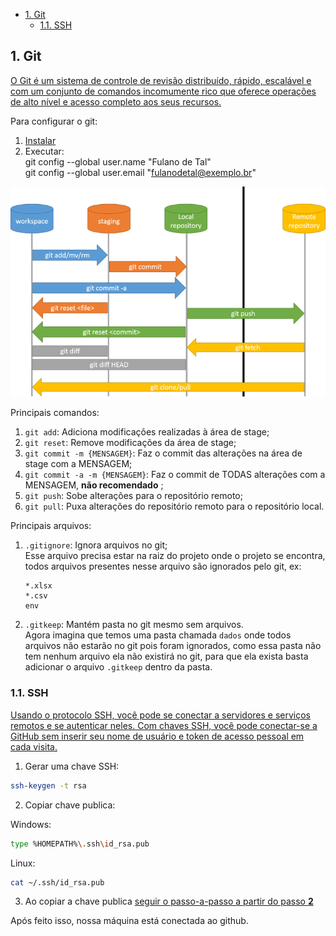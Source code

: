 - [1. Git](#1-git)
  - [1.1. SSH](#11-ssh)

## 1. Git


[O Git é um sistema de controle de revisão distribuído, rápido, escalável e com um conjunto de comandos incomumente rico que oferece operações de alto nível e acesso completo aos seus recursos.](https://git-scm.com/docs/git/pt_BR)

Para configurar o git:

1. [Instalar](https://git-scm.com/downloads)
2. Executar:  
  git config --global user.name "Fulano de Tal"  
  git config --global user.email "fulanodetal@exemplo.br"

<img src="./img/git.png" alt="Configurações do VSCode">

Principais comandos:

1. `git add`: Adiciona modificações realizadas à área de stage;
2. `git reset`: Remove modificações da área de stage;
3. `git commit -m {MENSAGEM}`: Faz o commit das alterações na área de stage com a MENSAGEM;
4. `git commit -a -m {MENSAGEM}`: Faz o commit de TODAS alterações com a MENSAGEM, **não recomendado** ;
5. `git push`: Sobe alterações para o repositório remoto;
6. `git pull`: Puxa alterações do repositório remoto para o repositório local.


Principais arquivos:

1. `.gitignore`: Ignora arquivos no git;  
      Esse arquivo precisa estar na raiz do projeto onde o projeto se encontra, todos arquivos presentes nesse arquivo são ignorados pelo git, ex:
      ```
      *.xlsx
      *.csv
      env
      ```
2. `.gitkeep`: Mantém pasta no git mesmo sem arquivos.  
      Agora imagina que temos uma pasta chamada `dados` onde todos arquivos não estarão no git pois foram ignorados, como essa pasta não tem nenhum arquivo ela não existirá no git, para que ela exista basta adicionar o arquivo `.gitkeep` dentro da pasta.


### 1.1. SSH

[Usando o protocolo SSH, você pode se conectar a servidores e serviços remotos e se autenticar neles. Com chaves SSH, você pode conectar-se a GitHub sem inserir seu nome de usuário e token de acesso pessoal em cada visita.](https://docs.github.com/pt/authentication/connecting-to-github-with-ssh/about-ssh)


1. Gerar uma chave SSH:
```sh
ssh-keygen -t rsa
```

2. Copiar chave publica:

Windows:
```sh
type %HOMEPATH%\.ssh\id_rsa.pub
```

Linux:
```sh
cat ~/.ssh/id_rsa.pub
```

3. Ao copiar a chave publica [seguir o passo-a-passo a partir do passo **2**](https://docs.github.com/pt/authentication/connecting-to-github-with-ssh/.adding-a-new-ssh-key-to-your-github-account)


Após feito isso, nossa máquina está conectada ao github.
